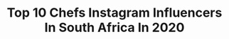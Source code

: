---
title: Top 10 Chefs Instagram Influencers In South Africa In 2020
description: >-
  Find top chefs Instagram influencers in South Africa in 2020. Most popular hashtags: #capetown #stayhome #foodstagram #capetownbest.
platform: Instagram
profiles:
  - username: "nonkululeko_mthimkulu"
    fullname: >-
      Mrs Nonkululeko Buthelezi
    location: "South Africa"
    followers: 95103
    engagement: 249
    commentsToLikes: 0.020094
    avatar: "https://scontent-ams4-1.cdninstagram.com/v/t51.2885-19/s320x320/75214667_2644613722491933_195425143726538752_n.jpg?_nc_ht=scontent-ams4-1.cdninstagram.com&_nc_ohc=pWF_MFXCO-cAX9piR3u&oh=ecd910337a292a10a0ef4fd5af6bab8c&oe=5EB6D3B4"
    verified: false
    hashtags: "#knorr50futurefoods, #dknyshoes, #ad, #foodie"
  - username: "neillanthony"
    fullname: >-
      Neill Anthony
    location: "South Africa"
    followers: 14033
    engagement: 525
    commentsToLikes: 0.027118
    avatar: "https://scontent-lhr8-1.cdninstagram.com/v/t51.2885-19/s320x320/34679737_494720324278755_6548139420455796736_n.jpg?_nc_ht=scontent-lhr8-1.cdninstagram.com&_nc_ohc=qgUBqhi9n8MAX9W_maE&oh=93f5487bffdbb55f93ef5d8c781ab4e9&oe=5EB5DBB8"
    verified: false
    hashtags: "#cooking, #openfire, #kitchensamurai, #knives"
  - username: "janhendrikvanderwesthuizen"
    fullname: >-
      Jan Hendrik van der Westhuizen
    location: "South Africa"
    followers: 56200
    engagement: 233
    commentsToLikes: 0.029396
    avatar: "https://scontent-lhr8-1.cdninstagram.com/v/t51.2885-19/s320x320/79474243_2659845544243769_2372196517315346432_n.jpg?_nc_ht=scontent-lhr8-1.cdninstagram.com&_nc_ohc=HbUvSAujtHwAX9mM3-x&oh=02959429aca97222192ae88f51373344&oe=5EBBFC13"
    verified: false
    hashtags: "#stayhome, #bekindtoyourself, #lookingforward, #restaurantjan"
  - username: "inthemidnightkitchen"
    fullname: >-
      Zorah Booley | Food Lifestyle
    location: "South Africa"
    followers: 20573
    engagement: 277
    commentsToLikes: 0.094659
    avatar: "https://scontent-lhr8-1.cdninstagram.com/v/t51.2885-19/s320x320/82462597_2259513861008016_638064022280732672_n.jpg?_nc_ht=scontent-lhr8-1.cdninstagram.com&_nc_ohc=wAwgiRdW7LwAX8kQMFg&oh=9e4495519f50d88c42eb5c9395261b8c&oe=5EBBC824"
    verified: false
    hashtags: "#lunchtime, #veganrecipes, #fsdripdrizzledust, #pastalover"
  - username: "sthu_ndaba"
    fullname: >-
      Sthulile
    location: "South Africa"
    followers: 20700
    engagement: 199
    commentsToLikes: 0.045050
    avatar: "https://scontent-ams4-1.cdninstagram.com/v/t51.2885-19/s320x320/91874481_510851792886810_5755515137398145024_n.jpg?_nc_ht=scontent-ams4-1.cdninstagram.com&_nc_ohc=RszzLhYE5jQAX9oycJV&oh=a9d53a06bdb64a7835e895eadefdbcdf&oe=5EBC5F01"
    verified: false
    hashtags: "#papayaboat, #fruitsforlunch, #eatingclean, #eggsbenedict"
  - username: "chef_fregz"
    fullname: >-
      Gbubemi Fregene
    location: "South Africa"
    followers: 107478
    engagement: 108
    commentsToLikes: 0.045404
    avatar: "https://scontent-atl3-1.cdninstagram.com/v/t51.2885-19/s320x320/23161189_1461413273979700_6435982194971246592_n.jpg?_nc_ht=scontent-atl3-1.cdninstagram.com&_nc_ohc=gJ7SgNRnxyUAX8BhG7C&oh=0d625bd6e16bb88c9d4c1308e86b6067&oe=5EB94F16"
    verified: true
    hashtags: "#cheffregzgivesback, #teamcobblestone, #betterthanjollof, #awowstuffs"
  - username: "thefoxhimself"
    fullname: >-
      Foxy P
    location: "South Africa"
    followers: 72073
    engagement: 100
    commentsToLikes: 0.068970
    avatar: "https://scontent-ams4-1.cdninstagram.com/v/t51.2885-19/11821113_725759704202211_39342768_a.jpg?_nc_ht=scontent-ams4-1.cdninstagram.com&_nc_ohc=TjkH46mya8YAX8KIPxQ&oh=6aa73575d5d53faf9b7a68b5adae2984&oe=5EB9F741"
    verified: false
    hashtags: "#primeministertoutnation, #headcheftoutkitchen, #africanprincesofcomedy, #onedayatatime"
  - username: "thehealingroot_"
    fullname: >-
      Maria Praeg • The Healing Root
    location: "South Africa"
    followers: 6046
    engagement: 499
    commentsToLikes: 0.117746
    avatar: "https://scontent-ams4-1.cdninstagram.com/v/t51.2885-19/s320x320/89326827_612720515958739_5883409213249552384_n.jpg?_nc_ht=scontent-ams4-1.cdninstagram.com&_nc_ohc=XWNfc6dbDZEAX98s25J&oh=7b2aa4474f254f831dcaa6e3d0ac86cb&oe=5EA95180"
    verified: false
    hashtags: ""
  - username: "vikjellgren"
    fullname: >-
      Vi Kjellgren (Diep)
    location: "South Africa"
    followers: 11844
    engagement: 428
    commentsToLikes: 0.052368
    avatar: "https://scontent-ams4-1.cdninstagram.com/v/t51.2885-19/s320x320/49858225_1001929176657285_1917189820870819840_n.jpg?_nc_ht=scontent-ams4-1.cdninstagram.com&_nc_ohc=hIIPAdvt6gcAX95h-Id&oh=cff49e49adbb91dd24b729ce8ecd3de2&oe=5EBA1A86"
    verified: false
    hashtags: "#instafun, #familyvacation, #whiteparty, #mushrooms"
  - username: "meganhorakdupreez"
    fullname: >-
      Megan Horak-Du Preez
    location: "South Africa"
    followers: 54723
    engagement: 455
    commentsToLikes: 0.000793
    avatar: "https://scontent-ams4-1.cdninstagram.com/v/t51.2885-19/s320x320/81298969_253175288981135_7484684518549356544_n.jpg?_nc_ht=scontent-ams4-1.cdninstagram.com&_nc_ohc=FHsiUYwweNgAX8R4hsC&oh=3764f47101eb7c1cf26d3cde30b13415&oe=5EB77ADA"
    verified: false
    hashtags: "#bosslady, #driven, #strongertogether, #december2019"
---